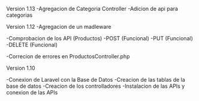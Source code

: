 Version 1.13
-Agregacion de Categoria Controller
-Adicion de api para categorias

Version 1.12
-Agregacion de un madleware

-Comprobacion de los API (Productos)
    -POST (Funcional)
    -PUT (Funcional)
    -DELETE (Funcional)

-Correcion de errores en ProductosController.php


Version 1.10

-Conexion de Laravel con la Base de Datos
-Creacion de las tablas de la base de datos
-Creacion de los controlladores
-Instalacion de las APIs y conexion de las APIs